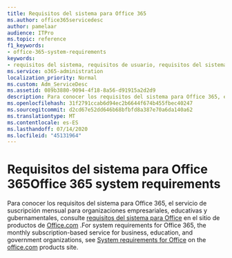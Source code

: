 ```yaml
---
title: Requisitos del sistema para Office 365
ms.author: office365servicedesc
author: pamelaar
audience: ITPro
ms.topic: reference
f1_keywords:
- office-365-system-requirements
keywords:
- requisitos del sistema, requisitos de usuario, requisitos del sistema para Office 365
ms.service: o365-administration
localization_priority: Normal
ms.custom: Adm_ServiceDesc
ms.assetid: 089b3880-9094-4f18-8a56-d91915a2d2d9
description: Para conocer los requisitos del sistema para Office 365, el servicio de suscripción mensual para organizaciones empresariales, educativas y gubernamentales, consulte requisitos del sistema para Office en el sitio de productos de office.com.
ms.openlocfilehash: 31f2791ccab6d94ec2b6644f674b455fbec40247
ms.sourcegitcommit: d2cd67e52dd646b68bfbfd8a387e70a6da140a62
ms.translationtype: MT
ms.contentlocale: es-ES
ms.lasthandoff: 07/14/2020
ms.locfileid: "45131964"
---
```

# <a name="office-365-system-requirements"></a><span data-ttu-id="112ea-104">Requisitos del sistema para Office 365</span><span class="sxs-lookup"><span data-stu-id="112ea-104">Office 365 system requirements</span></span>

<span data-ttu-id="112ea-105">Para conocer los requisitos del sistema para Office 365, el servicio de suscripción mensual para organizaciones empresariales, educativas y gubernamentales, consulte [requisitos del sistema para Office](https://go.microsoft.com/fwlink/?LinkID=626095&amp;clcid=0x409) en el sitio de productos de [Office.com](https://go.microsoft.com/fwlink/?LinkID=509817&amp;clcid=0x409) .</span><span class="sxs-lookup"><span data-stu-id="112ea-105">For system requirements for Office 365, the monthly subscription-based service for business, education, and government organizations, see [System requirements for Office](https://go.microsoft.com/fwlink/?LinkID=626095&amp;clcid=0x409) on the [office.com](https://go.microsoft.com/fwlink/?LinkID=509817&amp;clcid=0x409) products site.</span></span> 
  

